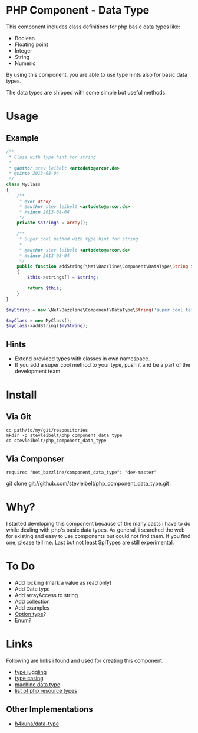 # PHP Component - Data Type

This component includes class definitions for php basic data types like:
* Boolean
* Floating point
* Integer
* String
* Numeric

By using this component, you are able to use type hints also for basic data types.

The data types are shipped with some simple but useful methods.

# Usage

## Example

```php
/**
 * Class with type hint for string
 *
 * @author stev leibelt <artodeto@arcor.de>
 * @since 2013-08-04
 */
class MyClass
{
    /**
     * @var array
     * @author stev leibelt <artodeto@arcor.de>
     * @since 2013-08-04
     */
    private $strings = array();

    /**
     * Super cool method with type hint for string
     *
     * @author stev leibelt <artodeto@arcor.de>
     * @since 2013-08-04
     */
    public function addString(\Net\Bazzline\Component\DataType\String $string)
    {
        $this->strings[] = $string;

        return $this;
    }
}

$myString = new \Net\Bazzline\Component\DataType\String('super cool test string');

$myClass = new MyClass();
$myClass->addString($myString);
```

## Hints

* Extend provided types with classes in own namespace.
* If you add a super cool method to your type, push it and be a part of the development team

# Install

## Via Git

```shell
cd path/to/my/git/respositories
mkdir -p stevleibelt/php_component_data_type
cd stevleibelt/php_component_data_type
```

## Via Componser


```shell
require: "net_bazzline/component_data_type": "dev-master"
```

git clone git://github.com/stevleibelt/php_component_data_type.git .

# Why?

I started developing this component because of the many casts i have to do while dealing with php's basic data types.
As general, i searched the web for existing and easy to use components but could not find them. If you find one, please tell me.
Last but not least [SplTypes](http://php.net/manual/en/intro.spl-types.php) are still experimental.

# To Do

* Add locking (mark a value as read only)
* Add Date type
* Add arrayAccess to string
* Add collection
* Add examples
* [Option type](https://github.com/schmittjoh/php-option)?
* [Enum](https://github.com/marc-mabe/php-enum)?

# Links

Following are links i found and used for creating this component.

* [type juggling](http://php.net/manual/en/language.types.type-juggling.php)
* [type casing](http://www.phpro.org/tutorials/PHP-Type-Casting.html#4.7)
* [machine data type](http://en.wikipedia.org/wiki/Data_type#Machine_data_types)
* [list of php resource types](http://php.net/manual/en/resource.php)

## Other Implementations

* [h4kuna/data-type](https://github.com/h4kuna/data-type)
